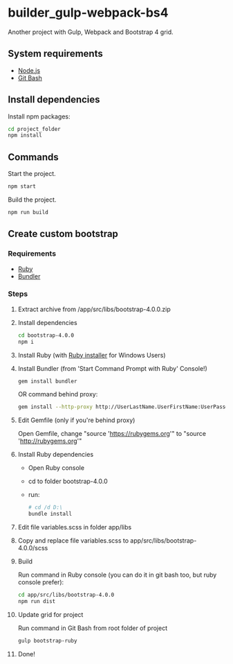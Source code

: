 # builder_gulp-webpack-bs4

Another project with Gulp, Webpack and Bootstrap 4 grid.

## System requirements

* [Node.js](https://nodejs.org)
* [Git Bash](https://github.com/git-for-windows/git/releases/tag/v2.10.2.windows.1)

## Install dependencies

Install npm packages:

```Bash
cd project_folder
npm install
```

## Commands

Start the project.

```Bash
npm start
```

Build the project.

```Bash
npm run build
```

## Create custom bootstrap

### Requirements

* [Ruby](https://www.ruby-lang.org/en/documentation/installation/)
* [Bundler](https://bundler.io/)

### Steps

1. Extract archive from /app/src/libs/bootstrap-4.0.0.zip

2. Install dependencies
    ```Bash
    cd bootstrap-4.0.0
    npm i
    ```

3. Install Ruby (with [Ruby installer](https://www.ruby-lang.org/en/documentation/installation/#rubyinstaller) for Windows Users)

4. Install Bundler (from 'Start Command Prompt with Ruby' Console!)

    ```Bash
    gem install bundler
    ```

    OR command behind proxy:

    ```Bash
    gem install --http-proxy http://UserLastName.UserFirstName:UserPass@10.0.4.245:3128 bundler
    ```

5. Edit Gemfile (only if you're behind proxy)

    Open Gemfile, change "source 'https://rubygems.org'" to "source 'http://rubygems.org'"

6. Install Ruby dependencies

    * Open Ruby console
    * cd to folder bootstrap-4.0.0
    * run:

        ```Bash
        # cd /d D:\
        bundle install
        ```

7. Edit file variables.scss in folder app/libs

8. Copy and replace file variables.scss to app/src/libs/bootstrap-4.0.0/scss

9. Build

    Run command in Ruby console (you can do it in git bash too, but ruby console prefer):

    ```Bash
    cd app/src/libs/bootstrap-4.0.0
    npm run dist
    ```

10. Update grid for project

    Run command in Git Bash from root folder of project

    ```Bash
    gulp bootstrap-ruby
    ```

11. Done!
